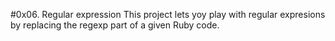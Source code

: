 #0x06. Regular expression
This project lets yoy play with regular expresions by replacing the regexp part of a given Ruby code.
